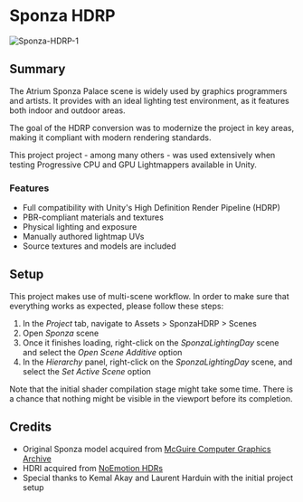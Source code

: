 # Sponza HDRP
![Sponza-HDRP-1](https://user-images.githubusercontent.com/1553981/148616553-2a1a0cde-470b-40df-af91-5dd4efcd19dd.jpg)
## Summary
The Atrium Sponza Palace scene is widely used by graphics programmers and artists. It provides with an ideal lighting test environment, as it features both indoor and outdoor areas. 

The goal of the HDRP conversion was to modernize the project in key areas, making it compliant with modern rendering standards.

This project project - among many others - was used extensively when testing Progressive CPU and GPU Lightmappers available in Unity.
### Features
- Full compatibility with Unity's High Definition Render Pipeline (HDRP)
- PBR-compliant materials and textures
- Physical lighting and exposure
- Manually authored lightmap UVs
- Source textures and models are included
## Setup
This project makes use of multi-scene workflow. In order to make sure that everything works as expected, please follow these steps:
1. In the _Project_ tab, navigate to Assets > SponzaHDRP > Scenes
2. Open _Sponza_ scene
3. Once it finishes loading, right-click on the _SponzaLightingDay_ scene and select the _Open Scene Additive_ option
4. In the _Hierarchy_ panel, right-click on the _SponzaLightingDay_ scene, and select the _Set Active Scene_ option

Note that the initial shader compilation stage might take some time. There is a chance that nothing might be visible in the viewport before its completion.
## Credits
- Original Sponza model acquired from [McGuire Computer Graphics Archive](https://casual-effects.com/data/)
- HDRI acquired from [NoEmotion HDRs](http://noemotionhdrs.net/)
- Special thanks to Kemal Akay and Laurent Harduin with the initial project setup

